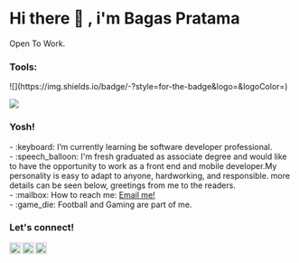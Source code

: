 
# <summary><strong>Hi there :wave: , i'm Bagas Pratama</strong></summary>
Open To Work.

### <summary><strong>Tools:</strong></summary>
<p>
    ![<Badge Name>](https://img.shields.io/badge/<Badge Text>-<Background Color>?style=for-the-badge&logo=<Icon Name>&logoColor=<Logo Color>)

</p>
<p>
    <img src="https://img.shields.io/badge/Text%20Editor-Visual%20Studio%20Code-blue?&logo=visual%20studio%20code&logoColor=blue" />
</p>

### <summary><strong>Yosh!</strong></summary>
<p>
    - :keyboard: I’m currently learning be software developer professional. </br>
    - :speech_balloon: I'm fresh graduated as associate degree and would like to have the opportunity to work as a front end and mobile developer.My personality is easy to adapt to anyone, hardworking, and responsible. more details can be seen below, greetings from me to the readers.
</br>
    - :mailbox: How to reach me: <a href="bgsprtm56@gmail.com">Email me!</a>  </br>
    - :game_die: Football and Gaming are part of me. </br>
<p>
 
### <summary><strong>Let's connect!</strong></summary>
<a href="https://www.linkedin.com/in/bagas-pratama-9b6865208/">
  <img align="left" alt="Goo's Twitter" width="20px" src="https://simpleicons.now.sh/linkedin/495f7e" />
</a>
<a href="https://www.instagram.com/tas.hantu/">
  <img align="left" alt="Goo's Instagram" width="20px" src="https://simpleicons.now.sh/instagram/495f7e" />
</a>
<a href="https://badaso404.github.io/bgsporto.github.io/">
  <img align="left" alt="Goo's Blog" width="20px" src="https://simpleicons.now.sh/blogger/495f7e" />
</a>

